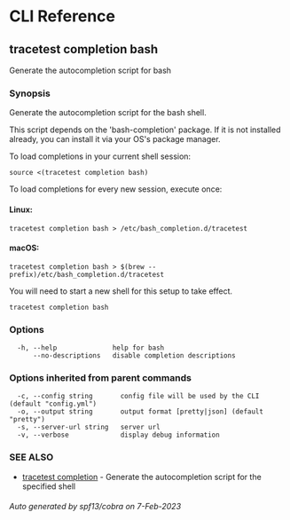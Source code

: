 # CLI Reference
## tracetest completion bash

Generate the autocompletion script for bash

### Synopsis

Generate the autocompletion script for the bash shell.

This script depends on the 'bash-completion' package.
If it is not installed already, you can install it via your OS's package manager.

To load completions in your current shell session:

	source <(tracetest completion bash)

To load completions for every new session, execute once:

#### Linux:

	tracetest completion bash > /etc/bash_completion.d/tracetest

#### macOS:

	tracetest completion bash > $(brew --prefix)/etc/bash_completion.d/tracetest

You will need to start a new shell for this setup to take effect.


```
tracetest completion bash
```

### Options

```
  -h, --help              help for bash
      --no-descriptions   disable completion descriptions
```

### Options inherited from parent commands

```
  -c, --config string       config file will be used by the CLI (default "config.yml")
  -o, --output string       output format [pretty|json] (default "pretty")
  -s, --server-url string   server url
  -v, --verbose             display debug information
```

### SEE ALSO

* [tracetest completion](tracetest_completion.md)	 - Generate the autocompletion script for the specified shell

###### Auto generated by spf13/cobra on 7-Feb-2023
